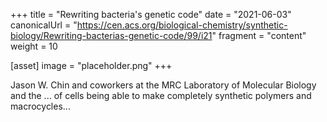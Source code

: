 +++
title = "Rewriting bacteria's genetic code"
date = "2021-06-03"
canonicalUrl = "https://cen.acs.org/biological-chemistry/synthetic-biology/Rewriting-bacterias-genetic-code/99/i21"
fragment = "content"
weight = 10

[asset]
    image = "placeholder.png"
+++

Jason W. Chin and coworkers at the MRC Laboratory of Molecular Biology and 
the ... of cells being able to make completely synthetic polymers and 
macrocycles...
